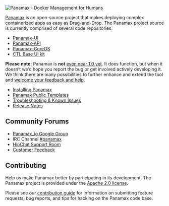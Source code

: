 ![Panamax - Docker Management for Humans](http://panamax.ca.tier3.io/panamax_ui_wiki_screens/panamax_logo-title.png)

[Panamax](http://panamax.io) is an open-source project that makes deploying complex containerized apps as easy as Drag-and-Drop.  The Panamax project source is currently comprised of several code repositories. 
* [Panamax-UI](https://github.com/CenturyLinkLabs/panamax-ui) 
* [Panamax-API](https://github.com/CenturyLinkLabs/panamax-api)
* [Panamax-CoreOS](https://github.com/CenturyLinkLabs/panamax-coreos)
* [CTL Base UI kit](https://github.com/CenturyLinkLabs/ctl-base-ui)

**Please note:** Panamax is **not** [even near 1.0 yet](https://github.com/CenturyLinkLabs/panamax-ui/wiki/Release-Notes). It does function, but when it doesn’t we’d hope you report the bug or get involved actively developing it.  We think there are many possibilities to further enhance and extend the tool and [welcome your feedback and help](http://feedback.panamax.io/). 

* [Installing Panamax](https://github.com/CenturyLinkLabs/panamax-ui/wiki/Installing-Panamax)
* [Panamax Public Templates](https://github.com/CenturyLinkLabs/panamax-ui/wiki/Panamax-Public-Templates)
* [Troubleshooting & Known Issues](https://github.com/CenturyLinkLabs/panamax-ui/wiki/Troubleshooting-and-Known-Issues)
* [Release Notes](https://github.com/CenturyLinkLabs/panamax-ui/wiki/Release-Notes)

## Community Forums
* [Panamax_io Google Group](https://groups.google.com/forum/#!forum/panamax_io)
* IRC Channel [#panamax](https://botbot.me/freenode/panamax/) 
* [HipChat Support Room](http://www.hipchat.com/gUjLli7k5)
* [Customer Feedback](http://feedback.panamax.io/) 

## Contributing
Help us make Panamax better by participating in its development. The Panamax project is provided under the [Apache 2.0 license](http://www.apache.org/licenses/LICENSE-2.0.html). 

Please see our 
[contribution guide](https://github.com/CenturyLinkLabs/panamax-ui/wiki/Contributing-to-Panamax) for information on submitting feature requests, bug reports, and tips for hacking on the Panamax code base.